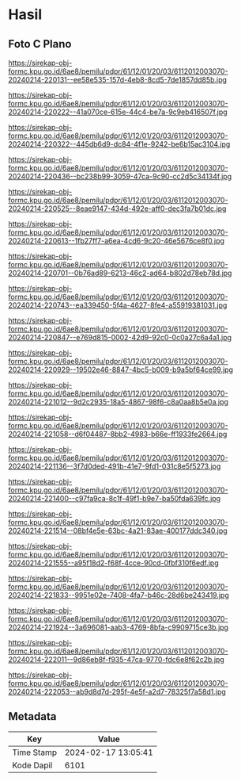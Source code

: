 # Hasil

## Foto C Plano

https://sirekap-obj-formc.kpu.go.id/6ae8/pemilu/pdpr/61/12/01/20/03/6112012003070-20240214-220131--ee58e535-157d-4eb8-8cd5-7de1857dd85b.jpg

https://sirekap-obj-formc.kpu.go.id/6ae8/pemilu/pdpr/61/12/01/20/03/6112012003070-20240214-220222--41a070ce-615e-44c4-be7a-9c9eb416507f.jpg

https://sirekap-obj-formc.kpu.go.id/6ae8/pemilu/pdpr/61/12/01/20/03/6112012003070-20240214-220322--445db6d9-dc84-4f1e-9242-be6b15ac3104.jpg

https://sirekap-obj-formc.kpu.go.id/6ae8/pemilu/pdpr/61/12/01/20/03/6112012003070-20240214-220436--bc238b99-3059-47ca-9c90-cc2d5c34134f.jpg

https://sirekap-obj-formc.kpu.go.id/6ae8/pemilu/pdpr/61/12/01/20/03/6112012003070-20240214-220525--8eae9147-434d-492e-aff0-dec3fa7b01dc.jpg

https://sirekap-obj-formc.kpu.go.id/6ae8/pemilu/pdpr/61/12/01/20/03/6112012003070-20240214-220613--1fb27ff7-a6ea-4cd6-9c20-46e5676ce8f0.jpg

https://sirekap-obj-formc.kpu.go.id/6ae8/pemilu/pdpr/61/12/01/20/03/6112012003070-20240214-220701--0b76ad89-6213-46c2-ad64-b802d78eb78d.jpg

https://sirekap-obj-formc.kpu.go.id/6ae8/pemilu/pdpr/61/12/01/20/03/6112012003070-20240214-220743--ea339450-5f4a-4627-8fe4-a55919381031.jpg

https://sirekap-obj-formc.kpu.go.id/6ae8/pemilu/pdpr/61/12/01/20/03/6112012003070-20240214-220847--e769d815-0002-42d9-92c0-0c0a27c6a4a1.jpg

https://sirekap-obj-formc.kpu.go.id/6ae8/pemilu/pdpr/61/12/01/20/03/6112012003070-20240214-220929--19502e46-8847-4bc5-b009-b9a5bf64ce99.jpg

https://sirekap-obj-formc.kpu.go.id/6ae8/pemilu/pdpr/61/12/01/20/03/6112012003070-20240214-221012--9d2c2935-18a5-4867-98f6-c8a0aa8b5e0a.jpg

https://sirekap-obj-formc.kpu.go.id/6ae8/pemilu/pdpr/61/12/01/20/03/6112012003070-20240214-221058--d6f04487-8bb2-4983-b66e-ff1933fe2664.jpg

https://sirekap-obj-formc.kpu.go.id/6ae8/pemilu/pdpr/61/12/01/20/03/6112012003070-20240214-221136--3f7d0ded-491b-41e7-9fd1-031c8e5f5273.jpg

https://sirekap-obj-formc.kpu.go.id/6ae8/pemilu/pdpr/61/12/01/20/03/6112012003070-20240214-221400--c97fa9ca-8c1f-49f1-b9e7-ba50fda639fc.jpg

https://sirekap-obj-formc.kpu.go.id/6ae8/pemilu/pdpr/61/12/01/20/03/6112012003070-20240214-221514--08bf4e5e-63bc-4a21-83ae-400177ddc340.jpg

https://sirekap-obj-formc.kpu.go.id/6ae8/pemilu/pdpr/61/12/01/20/03/6112012003070-20240214-221555--a95f18d2-f68f-4cce-90cd-0fbf310f6edf.jpg

https://sirekap-obj-formc.kpu.go.id/6ae8/pemilu/pdpr/61/12/01/20/03/6112012003070-20240214-221833--9951e02e-7408-4fa7-b46c-28d6be243419.jpg

https://sirekap-obj-formc.kpu.go.id/6ae8/pemilu/pdpr/61/12/01/20/03/6112012003070-20240214-221924--3a696081-aab3-4769-8bfa-c9909715ce3b.jpg

https://sirekap-obj-formc.kpu.go.id/6ae8/pemilu/pdpr/61/12/01/20/03/6112012003070-20240214-222011--9d86eb8f-f935-47ca-9770-fdc6e8f62c2b.jpg

https://sirekap-obj-formc.kpu.go.id/6ae8/pemilu/pdpr/61/12/01/20/03/6112012003070-20240214-222053--ab9d8d7d-295f-4e5f-a2d7-78325f7a58d1.jpg


## Metadata

| Key        | Value               |
| ---------- | ------------------- |
| Time Stamp | 2024-02-17 13:05:41 |
| Kode Dapil | 6101                |



